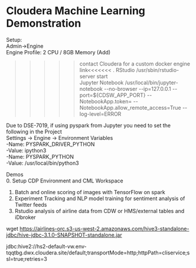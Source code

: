 # Cloudera Machine Learning Demonstration

Setup:  
Admin->Engine  
Engine Profile: 2 CPU / 8GB Memory (Add)  
>>>>>contact Cloudera for a custom docker engine link<<<<<<< . 
RStudio			/usr/sbin/rstudio-server start  
Jupyter Notebook	/usr/local/bin/jupyter-notebook --no-browser --ip=127.0.0.1 --port=${CDSW_APP_PORT} --NotebookApp.token= --NotebookApp.allow_remote_access=True --log-level=ERROR  


Due to DSE-7019, if using pyspark from Jupyter you need to set the following in the Project  
Settings -> Engine -> Environment Variables  
-Name: PYSPARK_DRIVER_PYTHON  
-Value: ipython3  
-Name: PYSPARK_PYTHON  
-Value: /usr/local/bin/python3  


Demos  
0. Setup CDP Environment and CML Workspace  
1. Batch and online scoring of images with TensorFlow on spark  
2. Experiment Tracking and NLP model training for sentiment analysis of Twitter feeds  
3. Rstudio analysis of airline data from CDW or HMS/external tables and iDbroker   

wget https://airlines-orc.s3-us-west-2.amazonaws.com/hive3-standalone-jdbc/hive-jdbc-3.1.0-SNAPSHOT-standalone.jar

jdbc:hive2://hs2-default-vw.env-tqqtbg.dwx.cloudera.site/default;transportMode=http;httpPath=cliservice;ssl=true;retries=3

